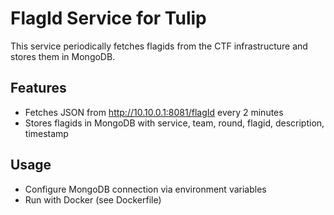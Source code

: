 # FlagId Service for Tulip

This service periodically fetches flagids from the CTF infrastructure and stores them in MongoDB.

## Features
- Fetches JSON from http://10.10.0.1:8081/flagId every 2 minutes
- Stores flagids in MongoDB with service, team, round, flagid, description, timestamp

## Usage
- Configure MongoDB connection via environment variables
- Run with Docker (see Dockerfile)
